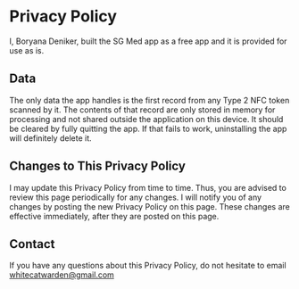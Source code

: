# Privacy Policy

I, Boryana Deniker, built the SG Med app as a free app and it is provided for use as is.

## Data

The only data the app handles is the first record from any Type 2 NFC token scanned by it. The contents of that record are only stored in memory for processing and not shared outside the application on this device. It should be cleared by fully quitting the app. If that fails to work, uninstalling the app will definitely delete it.

## Changes to This Privacy Policy

I may update this Privacy Policy from time to time. Thus, you are advised to review this page periodically for any changes. I will notify you of any changes by posting the new Privacy Policy on this page. These changes are effective immediately, after they are posted on this page.

## Contact

If you have any questions about this Privacy Policy, do not hesitate to email whitecatwarden@gmail.com

